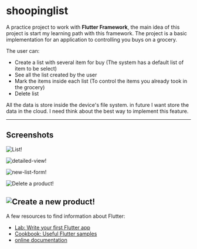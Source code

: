 # shoopinglist

A practice project to work with **Flutter Framework**, the main idea of this project is start my learning path with this framework. The project is a basic implementation for an application to controlling you buys on a grocery.   

The user can: 
- Create a list with several item for buy (The system has a default list of item to be select)
- See all the list created by the user
- Mark the items inside each list (To control the items you already took in the grocery)
- Delete list

All the data is store inside the device's file system. in future I want store the data in the cloud. I need think about the best way to implement this feature.

---

## Screenshots

![List!](/screenshots/list.png "List")

![detailed-view!](/screenshots/detailed-view.png "detailed-view")

![new-list-form!](/screenshots/new-list-form.png "new-list-form")

![Delete a product!](/screenshots/delete-product-dialog.png "Delete a product")

![Create a new product!](/screenshots/create-new-product-dialog.png "Create a new product")
---
A few resources to find information about Flutter:

- [Lab: Write your first Flutter app](https://flutter.dev/docs/get-started/codelab)
- [Cookbook: Useful Flutter samples](https://flutter.dev/docs/cookbook)
- [online documentation](https://flutter.dev/docs)
